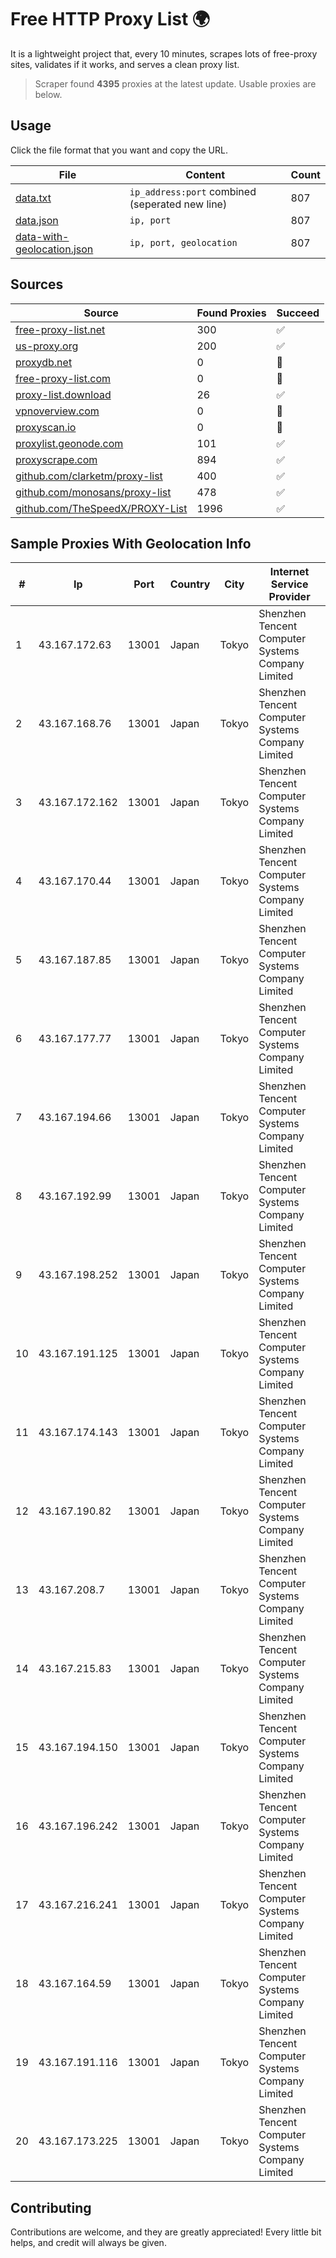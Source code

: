 
# Free HTTP Proxy List 🌍

It is a lightweight project that, every 10 minutes, scrapes lots of free-proxy sites, validates if it works, and serves a clean proxy list.


> Scraper found **4395** proxies at the latest update. Usable proxies are below.

## Usage

Click the file format that you want and copy the URL.


|File|Content|Count|
|----|-------|-----|
|[data.txt](https://raw.githubusercontent.com/themiralay/Proxy-List-World/master/data.txt)|`ip_address:port` combined (seperated new line)|807|
|[data.json](https://raw.githubusercontent.com/themiralay/Proxy-List-World/master/data.json)|`ip, port`|807|
|[data-with-geolocation.json](https://raw.githubusercontent.com/themiralay/Proxy-List-World/master/data-with-geolocation.json)|`ip, port, geolocation`|807|

## Sources

|Source|Found Proxies|Succeed|
|------|-------------|-------|
|[free-proxy-list.net](https://free-proxy-list.net)|300|✅|
|[us-proxy.org](https://www.us-proxy.org)|200|✅|
|[proxydb.net](http://proxydb.net)|0|🚫|
|[free-proxy-list.com](https://free-proxy-list.com/?page=&port=&type%5B%5D=http&type%5B%5D=https&up_time=0&search=Search)|0|🚫|
|[proxy-list.download](https://www.proxy-list.download/HTTP)|26|✅|
|[vpnoverview.com](https://vpnoverview.com/privacy/anonymous-browsing/free-proxy-servers)|0|🚫|
|[proxyscan.io](https://www.proxyscan.io)|0|🚫|
|[proxylist.geonode.com](https://proxylist.geonode.com/api/proxy-list?limit=300&page=1&sort_by=lastChecked&sort_type=desc&protocols=http,https)|101|✅|
|[proxyscrape.com](https://api.proxyscrape.com/v2/?request=displayproxies&protocol=http&timeout=10000&country=all&ssl=all&anonymity=all)|894|✅|
|[github.com/clarketm/proxy-list](https://raw.githubusercontent.com/clarketm/proxy-list/master/proxy-list-raw.txt)|400|✅|
|[github.com/monosans/proxy-list](https://raw.githubusercontent.com/monosans/proxy-list/main/proxies/http.txt)|478|✅|
|[github.com/TheSpeedX/PROXY-List](https://raw.githubusercontent.com/TheSpeedX/PROXY-List/master/http.txt)|1996|✅|


## Sample Proxies With Geolocation Info

|#|Ip|Port|Country|City|Internet Service Provider|
|-|--|----|-------|----|-------------------------|
|1|43.167.172.63|13001|Japan|Tokyo|Shenzhen Tencent Computer Systems Company Limited|
|2|43.167.168.76|13001|Japan|Tokyo|Shenzhen Tencent Computer Systems Company Limited|
|3|43.167.172.162|13001|Japan|Tokyo|Shenzhen Tencent Computer Systems Company Limited|
|4|43.167.170.44|13001|Japan|Tokyo|Shenzhen Tencent Computer Systems Company Limited|
|5|43.167.187.85|13001|Japan|Tokyo|Shenzhen Tencent Computer Systems Company Limited|
|6|43.167.177.77|13001|Japan|Tokyo|Shenzhen Tencent Computer Systems Company Limited|
|7|43.167.194.66|13001|Japan|Tokyo|Shenzhen Tencent Computer Systems Company Limited|
|8|43.167.192.99|13001|Japan|Tokyo|Shenzhen Tencent Computer Systems Company Limited|
|9|43.167.198.252|13001|Japan|Tokyo|Shenzhen Tencent Computer Systems Company Limited|
|10|43.167.191.125|13001|Japan|Tokyo|Shenzhen Tencent Computer Systems Company Limited|
|11|43.167.174.143|13001|Japan|Tokyo|Shenzhen Tencent Computer Systems Company Limited|
|12|43.167.190.82|13001|Japan|Tokyo|Shenzhen Tencent Computer Systems Company Limited|
|13|43.167.208.7|13001|Japan|Tokyo|Shenzhen Tencent Computer Systems Company Limited|
|14|43.167.215.83|13001|Japan|Tokyo|Shenzhen Tencent Computer Systems Company Limited|
|15|43.167.194.150|13001|Japan|Tokyo|Shenzhen Tencent Computer Systems Company Limited|
|16|43.167.196.242|13001|Japan|Tokyo|Shenzhen Tencent Computer Systems Company Limited|
|17|43.167.216.241|13001|Japan|Tokyo|Shenzhen Tencent Computer Systems Company Limited|
|18|43.167.164.59|13001|Japan|Tokyo|Shenzhen Tencent Computer Systems Company Limited|
|19|43.167.191.116|13001|Japan|Tokyo|Shenzhen Tencent Computer Systems Company Limited|
|20|43.167.173.225|13001|Japan|Tokyo|Shenzhen Tencent Computer Systems Company Limited|



## Contributing

Contributions are welcome, and they are greatly appreciated! Every
little bit helps, and credit will always be given.

